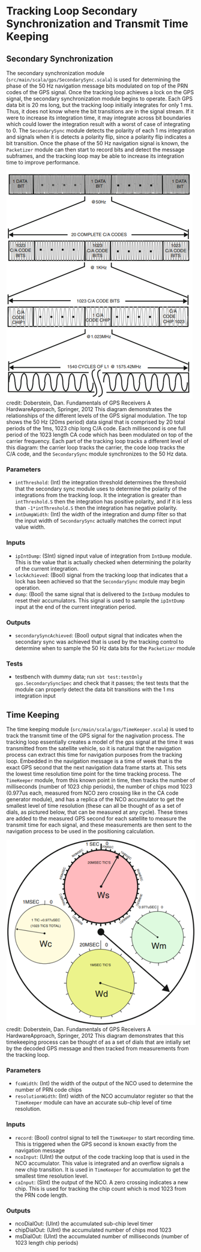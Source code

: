 # Tracking Loop Secondary Synchronization and Transmit Time Keeping

## Secondary Synchronization
The secondary synchronization module (`src/main/scala/gps/SecondarySync.scala`) is used for determining the phase of the 50 Hz navigation message bits modulated on top of the PRN codes of the GPS signal.  Once the tracking loop achieves a lock on the GPS signal, the secondary synchronization module begins to operate. Each GPS data bit is 20 ms long, but the tracking loop initially integrates for only 1 ms.  Thus, it does not know where the bit transitions are in the signal stream. If it were to increase its integration time, it may integrate across bit boundaries which could lower the integration result with a worst of case of integrating to 0. The `SecondarySync` module detects the polarity of each 1 ms integration and signals when it is detects a polarity flip, since a polarity flip indicates a bit transition.  Once the phase of the 50 Hz navigation signal is known, the `Packetizer` module can then start to record bits and detect the message subframes, and the tracking loop may be able to increase its integration time to improve performance.  

![GPS_Signal_Relationship_Diagram](pictures/gps_signal_relationships.PNG)
credit: Doberstein, Dan. Fundamentals of GPS Receivers A HardwareApproach, Springer, 2012
This diagram demonstrates the relationships of the different levels of the GPS signal modulation.  The top shows the 50 Hz (20ms period) data signal that is comprised by 20 total periods of the 1ms, 1023 chip long C/A code.  Each millisecond is one full period of the 1023 length CA code which has been modulated on top of the carrier frequency.  Each part of the tracking loop tracks a different level of this diagram: the carrier loop tracks the carrier, the code loop tracks the C/A code, and the `SecondarySync` module synchronizes to the 50 Hz data.

### Parameters
* `intThreshold`: (Int) the integration threshold determines the threshold that the secondary sync module uses to determine the polarity of the integrations from the tracking loop.  It the integration is greater than `intThreshold.S` then the integration has positive polarity, and if it is less than `-1*intThreshold.S` then the integration has negative polarity.
* `intDumpWidth`: (Int) the width of the integration and dump filter so that the input width of `SecondarySync` actually matches the correct input value width.

### Inputs
* `ipIntDump`: (SInt) signed input value of integration from `IntDump` module.  This is the value that is actually checked when determining the polarity of the current integration.
* `lockAchieved`: (Bool) signal from the tracking loop that indicates that a lock has been achieved so that the `SecondarySync` module may begin operation.
* `dump`: (Bool) the same signal that is delivered to the `IntDump` modules to reset their accumulators.  This signal is used to sample the `ipIntDump` input at the end of the current integration period.

### Outputs
* `secondarySyncAchieved`: (Bool) output signal that indicates when the secondary sync was achieved that is used by the tracking control to determine when to sample the 50 Hz data bits for the `Packetizer` module

### Tests
* testbench with dummy data; run `sbt test:testOnly gps.SecondarySyncSpec` and check that it passes; the test tests that the module can properly detect the data bit transitions with the 1 ms integration input

## Time Keeping
The time keeping module (`src/main/scala/gps/TimeKeeper.scala`) is used to track the transmit time of the GPS signal for the nagivation process.  The tracking loop essentially creates a model of the gps signal at the time it was transmitted from the satellite vehicle, so it is natural that the navigation process can extract this time for navigation purposes from the tracking loop.  Embedded in the navigation message is a time of week that is the exact GPS second that the next navigation data frame starts at.  This sets the lowest time resolution time point for the time tracking process.  The `TimeKeeper` module, from this known point in time, then tracks the number of milliseconds (number of 1023 chip periods), the number of chips mod 1023 (0.977us each, measured from NCO zero crossing like in the CA code generator module), and has a replica of the NCO accumulator to get the smallest level of time resolution (these can all be thought of as a set of dials, as pictured below, that can be measured at any cycle). These times are added to the measured GPS second for each satellite to measure the transmit time for each signal, and these measurements are then sent to the navigation process to be used in the positioning calculation.

![Time_Keeping_Diagram](pictures/time_dials.png)
credit: Doberstein, Dan. Fundamentals of GPS Receivers A HardwareApproach, Springer, 2012
This diagram demonstrates that this timekeeping process can be thought of as a set of dials that are intially set by the decoded GPS message and then tracked from measurements from the tracking loop.

### Parameters
* `fcoWidth`: (Int) the width of the output of the NCO used to determine the number of PRN code chips
* `resolutionWidth`: (Int) width of the NCO accumulator register so that the `TimeKeeper` module can have an accurate sub-chip level of time resolution.

### Inputs
* `record`: (Bool) control signal to tell the `TimeKeeper` to start recording time.  This is triggered when the GPS second is known exactly from the navigation message
* `ncoInput`: (UInt) the output of the code tracking loop that is used in the NCO accumulator. This value is integrated and an overflow signals a new chip transition. It is used in `TimeKeeper` for accumulation to get the smallest time resolution level.
* `caInput`: (SInt) the output of the NCO.  A zero crossing indicates a new chip. This is used for tracking the chip count which is mod 1023 from the PRN code length.

### Outputs
* ncoDialOut: (UInt) the accumulated sub-chip level timer
* chipDialOut: (UInt) the accumulated number of chips mod 1023
* msDialOut: (UInt) the accumulated number of milliseconds (number of 1023 length chip periods)  

